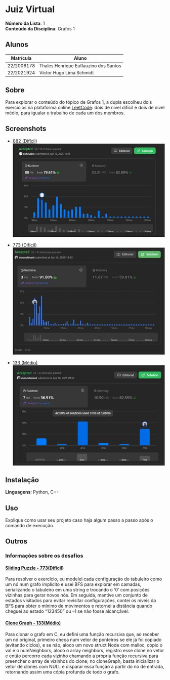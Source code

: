 # Juiz Virtual

**Número da Lista**: 1<br>
**Conteúdo da Disciplina**: Grafos 1 <br>

## Alunos
|Matrícula | Aluno |
| -- | -- |
| 22/2006178 | Thales Henrique Euflauzino dos Santos  |
| 22/2021924 | Víctor Hugo Lima Schmidt               |

## Sobre 
Para explorar o conteúdo do tópico de Grafos 1, a dupla escolheu dois exercícios na plataforma online [LeetCode](https://leetcode.com/): dois de nível difícil e dois de nível médio, para igualar o trabalho de cada um dos membros.


## Screenshots

- [882 (Difícil)](https://leetcode.com/problems/reachable-nodes-in-subdivided-graph)
![PrintResolucao882](/assets/print882.jpg)

- [773 (Difícil)](https://leetcode.com/problems/sliding-puzzle/)
![PrintResolucao773](/assets/print773.jpg)

- [133 (Médio)](https://leetcode.com/problems/clone-graph/)
![PrintResolucao133](/assets/print133.png)

## Instalação 
**Linguagens**: Python, C++<br>

## Uso 
Explique como usar seu projeto caso haja algum passo a passo após o comando de execução.

## Outros 
### Informações sobre os desafios
#### [Sliding Puzzle - 773(Difícil)](https://leetcode.com/problems/sliding-puzzle/)
Para resolver o exercício, eu modelei cada configuração do tabuleiro como um nó num grafo implícito e usei BFS para explorar em camadas, serializando o tabuleiro em uma string e trocando o ‘0’ com posições vizinhas para gerar novos nós. Em seguida, mantive um conjunto de estados visitados para evitar revisitar configurações, contei os níveis da BFS para obter o mínimo de movimentos e retornei a distância quando cheguei ao estado “123450” ou –1 se não fosse alcançável.
#### [Clone Graph - 133(Médio)](https://leetcode.com/problems/clone-graph/)
Para clonar o grafo em C, eu defini uma função recursiva que, ao receber um nó original, primeiro checa num vetor de ponteiros se ele já foi copiado (evitando ciclos), e se não, aloco um novo struct Node com malloc, copio o val e o numNeighbors, aloco o array neighbors, registro esse clone no vetor e então percorro cada vizinho chamando a própria função recursiva para preencher o array de vizinhos do clone; no cloneGraph, basta inicializar o vetor de clones com NULL e disparar essa função a partir do nó de entrada, retornando assim uma cópia profunda de todo o grafo.